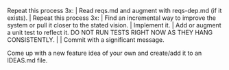 Repeat this process 3x:
|    Read reqs.md and augment with reqs-dep.md (if it exists).
|    Repeat this process 3x:
|        Find an incremental way to improve the system or pull it closer to the stated vision.
|        Implement it.
|        Add or augment a unit test to reflect it. DO NOT RUN TESTS RIGHT NOW AS THEY HANG CONSISTENTLY.
|
|    Commit with a significant message.

Come up with a new feature idea of your own and create/add it to an IDEAS.md file.